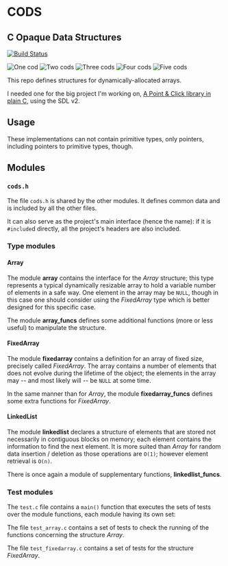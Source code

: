 # CODS

## C Opaque Data Structures


[![Build Status](https://travis-ci.org/Moonstroke/C-Arrays.svg?branch=master)
](https://travis-ci.org/Moonstroke/C-Arrays)


![One cod](https://vignette.wikia.nocookie.net/minecraft/images/a/ab/RawFish.png/revision/latest "Cods!")
![Two cods](https://vignette.wikia.nocookie.net/minecraft/images/a/ab/RawFish.png/revision/latest "Cods!")
![Three cods](https://vignette.wikia.nocookie.net/minecraft/images/a/ab/RawFish.png/revision/latest "Cods!")
![Four cods](https://vignette.wikia.nocookie.net/minecraft/images/a/ab/RawFish.png/revision/latest "Cods!")
![Five cods](https://vignette.wikia.nocookie.net/minecraft/images/a/ab/RawFish.png/revision/latest "Cods!")


This repo defines structures for dynamically-allocated arrays.

I needed one for the big project I'm working on, [A Point & Click library in
plain C](https://github.com/Moonstroke/C-SDL-Point-Click), using the SDL v2.




## Usage

These implementations can not contain primitive types, only pointers, including
pointers to primitive types, though.




## Modules


### `cods.h`

The file `cods.h` is shared by the other modules. It defines common data and
is included by all the other files.

It can also serve as the project's main interface (hence the name): if it is
`#include`d directly, all the project's headers are also included.


### Type modules

#### Array

The module **array** contains the interface for the *Array* structure; this type
represents a typical dynamically resizable array to hold a variable number of
elements in a safe way. One element in the array may be `NULL`, though in this
case one should consider using the *FixedArray* type which is better
designed for this specific case.

The module **array_funcs** defines some additional functions (more or less
useful) to manipulate the structure.


#### FixedArray

The module **fixedarray** contains a definition for an array of fixed size,
precisely called *FixedArray*. The array contains a number of elements that does
not evolve during the lifetime of the object; the elements in the array may --
and most likely will -- be `NULL` at some time.

In the same manner than for *Array*, the module **fixedarray_funcs** defines
some extra functions for *FixedArray*.


#### LinkedList

The module **linkedlist** declares a structure of elements that are stored not
necessarily in contiguous blocks on memory; each element contains the
information to find the next element. It is more suited than *Array* for random
data insertion / deletion as those operations are `O(1)`; however element
retrieval is `O(n)`.

There is once again a module of supplementary functions, **linkedlist_funcs**.



### Test modules

The `test.c` file contains a `main()` function that executes the sets of tests
over the module functions, each module having its own set:

The file `test_array.c` contains a set of tests to check the running of the
functions concerning the structure *Array*.

The file `test_fixedarray.c` contains a set of tests for the structure
*FixedArray*.
